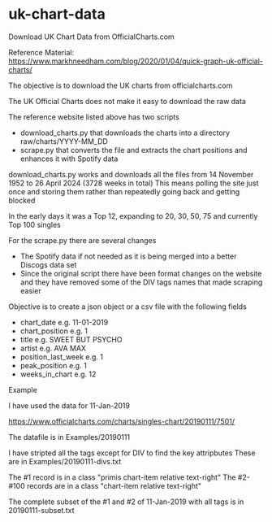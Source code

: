 # uk-chart-data

Download UK Chart Data from OfficialCharts.com

Reference Material: https://www.markhneedham.com/blog/2020/01/04/quick-graph-uk-official-charts/

The objective is to download the UK charts from officialcharts.com

The UK Official Charts does not make it easy to download the raw data

The reference website listed above has two scripts

* download_charts.py that downloads the charts into a directory raw/charts/YYYY-MM_DD
* scrape.py that converts the file and extracts the chart positions and enhances it with Spotify data

download_charts.py works and downloads all the files from 14 November 1952 to 26 April 2024 (3728 weeks in total)
This means polling the site just once and storing them rather than repeatedly going back and getting blocked

In the early days it was a Top 12, expanding to 20, 30, 50, 75 and currently Top 100 singles

For the scrape.py there are several changes

* The Spotify data if not needed as it is being merged into a better Discogs data set
* Since the original script there have been format changes on the website and they have removed some of the DIV tags names that made scraping easier

Objective is to create a json object or a csv file with the following fields

* chart_date e.g. 11-01-2019
* chart_position e.g. 1
* title e.g. SWEET BUT PSYCHO
* artist e.g. AVA MAX
* position_last_week e.g. 1
* peak_position e.g. 1
* weeks_in_chart e.g. 12

Example

I have used the data for 11-Jan-2019

https://www.officialcharts.com/charts/singles-chart/20190111/7501/

The datafile is in Examples/20190111

I have stripted all the tags except for DIV to find the key attripbutes
These are in Examples/20190111-divs.txt

The #1 record is in a class "primis chart-item relative text-right"
The #2-#100 records are in a class "chart-item relative text-right"

The complete subset of the #1 and #2 of 11-Jan-2019 with all tags is in 20190111-subset.txt




